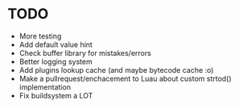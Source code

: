 # TODO
- More testing
- Add default value hint
- Check buffer library for mistakes/errors
- Better logging system
- Add plugins lookup cache (and maybe bytecode cache :o)
- Make a pullrequest/enchacement to Luau about custom strtod() implementation
- Fix buildsystem a LOT
